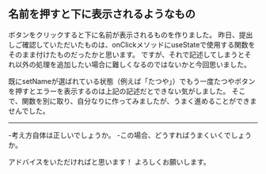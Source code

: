 ## 名前を押すと下に表示されるようなもの

ボタンをクリックすると下に名前が表示されるものを作りました。
昨日、提出しご確認していただいたものは、onClickメソッドにuseStateで使用する関数をそのまま付けたものだったかと思います。
ですが、それで記述してしまうとそれ以外の処理を追加したい場合に難しくなるのではないかと今回思いました。

既にsetNameが選ばれている状態（例えば「たつや」）でもう一度たつやボタンを押すとエラーを表示するのは上記の記述だとできない気がしました。
そこで、関数を別に取り、自分なりに作ってみましたが、うまく進めることができませんでした。

----
-考え方自体は正しいでしょうか。
-この場合、どうすればうまくいくでしょうか。

アドバイスをいただければと思います！
よろしくお願いします。